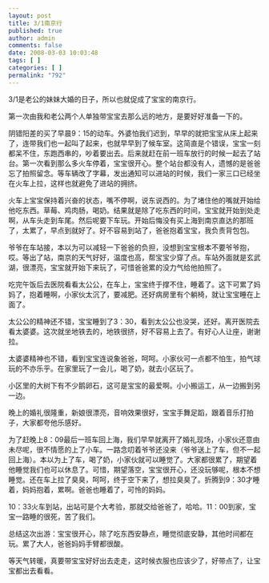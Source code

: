 ```yaml
---
layout: post
title: 3/1南京行
published: true
author: admin
comments: false
date: 2008-03-03 10:03:48
tags: [ ]
categories: [ ]
permalink: "792"
---
```

3/1是老公的妹妹大婚的日子，所以也就促成了宝宝的南京行。


  


第一次由我和老公两个人单独带宝宝去那么远的地方，是要好好准备一下的。


  


阴错阳差的买了早晨9：15的动车。外婆怕我们迟到，早早的就把宝宝从床上起来了，连带我们也一起叫了起来，也就早早到了候车室。这简直是个错误，宝宝一刻都呆不住，东跑西串的，吵着要出去。后来就赶在前一班车放行的时候一起去了站台。第一次看到那么多火车停着，宝宝很开心。整个站台都没有人，遗憾的是爸爸忘了拍照留念。等车辆改了字幕，发出通知可以进站的时候，我们一家三口已经坐在火车上拉，这样也就避免了进站的拥挤。


  


火车上宝宝保持着兴奋的状态，嘴不停啊，说东说西的。为了堵住他的嘴就开始给他吃东西。草莓、鸡肉肠，喝奶。结果就是除了吃东西的时间，宝宝就开始到处走啊，从车头走到车尾。然后呢要下车玩。开始后悔没有买上海到南京直达的那班了，太累了，早点到就好了。好不容易到站了，爸爸抱着宝宝，我负责背包包。


  


爷爷在车站接，本以为可以减轻一下爸爸的负担，没想到宝宝根本不要爷爷抱，哎。等出了站，南京的天气好好，温度也高，帮宝宝少穿了点。车站外面就是玄武湖，很漂亮，宝宝就开始下来玩了，可惜爸爸累的没力气给他拍照了。


  


吃完午饭后去医院看看太公公，在车上，宝宝终于撑不住，睡着了。这下可累了妈妈了，抱着睡啊，小家伙太沉了，要减肥。还好病房里有个躺椅，就让宝宝睡在上面了。


  


太公公的精神还不错，宝宝睡到了3：30，看到太公公也没哭，还好。离开医院去看太婆婆。这次就坐地铁去的，地铁很挤，好不容易上去了。有好心人让座，谢谢拉。


  


太婆婆精神也不错，看到宝宝连说象爸爸，呵呵。小家伙可一点都不怕生，拍气球玩的不亦乐乎。在家里玩了一会儿，喝了奶，就去小区玩了。


  


小区里的大树下有不少鹅卵石，这可是宝宝的最爱啊。小小搬运工，从一边搬到另一边。


  


晚上的婚礼很隆重，新娘很漂亮，音响效果很好，宝宝手舞足蹈，跟着音乐打拍子，大家都夸他乐感好。


  


为了赶晚上8：09最后一班车回上海，我们早早就离开了婚礼现场，小家伙还意由未尽呢，很不情愿的上了小车。一路念叨着爷爷还没来（爷爷送上了车，但不一起回上海）。本以为上了车，喝了奶，小家伙就可以睡觉了。大家都很累了，期望着他睡觉我们也可以休息了。可惜，期望落空，宝宝很开心，还没玩够呢，根本不想睡觉。还在车上拉了臭臭，呵呵，终于空下来了，想拉臭臭了。折腾到9：30才睡着，妈妈抱着，累啊。爸爸也睡着了，可怜的妈妈。


  


10：33火车到站，出站可是个大考验，那就交给爸爸了，哈哈。11：00到家，宝宝一路睡的很死，苦了我们。


  


总结这次出游：宝宝很开心，除了吃东西安静点，睡觉彻底安静，其他时间都在玩。累了大人，爸爸妈妈手臂都很酸。


  


等天气转暖，真要带宝宝好好出去走走，这时候衣服也应该少了，好带点了，让宝宝都出去看看。